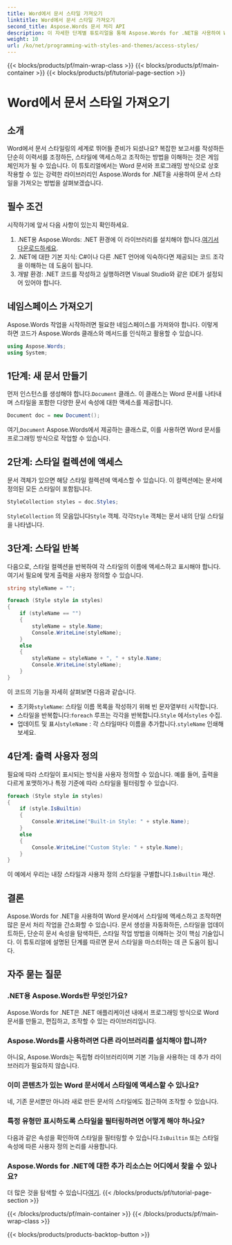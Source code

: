 ```yaml
---
title: Word에서 문서 스타일 가져오기
linktitle: Word에서 문서 스타일 가져오기
second_title: Aspose.Words 문서 처리 API
description: 이 자세한 단계별 튜토리얼을 통해 Aspose.Words for .NET을 사용하여 Word에서 문서 스타일을 가져오는 방법을 알아보세요. .NET 애플리케이션에서 프로그래밍 방식으로 스타일에 액세스하고 관리하세요.
weight: 10
url: /ko/net/programming-with-styles-and-themes/access-styles/
---
```


{{< blocks/products/pf/main-wrap-class >}}
{{< blocks/products/pf/main-container >}}
{{< blocks/products/pf/tutorial-page-section >}}

# Word에서 문서 스타일 가져오기

## 소개

Word에서 문서 스타일링의 세계로 뛰어들 준비가 되셨나요? 복잡한 보고서를 작성하든 단순히 이력서를 조정하든, 스타일에 액세스하고 조작하는 방법을 이해하는 것은 게임 체인저가 될 수 있습니다. 이 튜토리얼에서는 Word 문서와 프로그래밍 방식으로 상호 작용할 수 있는 강력한 라이브러리인 Aspose.Words for .NET을 사용하여 문서 스타일을 가져오는 방법을 살펴보겠습니다.

## 필수 조건

시작하기에 앞서 다음 사항이 있는지 확인하세요.

1.  .NET용 Aspose.Words: .NET 환경에 이 라이브러리를 설치해야 합니다.[여기서 다운로드하세요](https://releases.aspose.com/words/net/).
2. .NET에 대한 기본 지식: C#이나 다른 .NET 언어에 익숙하다면 제공되는 코드 조각을 이해하는 데 도움이 됩니다.
3. 개발 환경: .NET 코드를 작성하고 실행하려면 Visual Studio와 같은 IDE가 설정되어 있어야 합니다.

## 네임스페이스 가져오기

Aspose.Words 작업을 시작하려면 필요한 네임스페이스를 가져와야 합니다. 이렇게 하면 코드가 Aspose.Words 클래스와 메서드를 인식하고 활용할 수 있습니다.

```csharp
using Aspose.Words;
using System;
```

## 1단계: 새 문서 만들기

먼저 인스턴스를 생성해야 합니다.`Document` 클래스. 이 클래스는 Word 문서를 나타내며 스타일을 포함한 다양한 문서 속성에 대한 액세스를 제공합니다.

```csharp
Document doc = new Document();
```

 여기,`Document` Aspose.Words에서 제공하는 클래스로, 이를 사용하면 Word 문서를 프로그래밍 방식으로 작업할 수 있습니다.

## 2단계: 스타일 컬렉션에 액세스

문서 객체가 있으면 해당 스타일 컬렉션에 액세스할 수 있습니다. 이 컬렉션에는 문서에 정의된 모든 스타일이 포함됩니다. 

```csharp
StyleCollection styles = doc.Styles;
```

`StyleCollection` 의 모음입니다`Style` 객체. 각각`Style` 객체는 문서 내의 단일 스타일을 나타냅니다.

## 3단계: 스타일 반복

다음으로, 스타일 컬렉션을 반복하여 각 스타일의 이름에 액세스하고 표시해야 합니다. 여기서 필요에 맞게 출력을 사용자 정의할 수 있습니다.

```csharp
string styleName = "";

foreach (Style style in styles)
{
    if (styleName == "")
    {
        styleName = style.Name;
        Console.WriteLine(styleName);
    }
    else
    {
        styleName = styleName + ", " + style.Name;
        Console.WriteLine(styleName);
    }
}
```

이 코드의 기능을 자세히 살펴보면 다음과 같습니다.

-  초기화`styleName`: 스타일 이름 목록을 작성하기 위해 빈 문자열부터 시작합니다.
-  스타일을 반복합니다:`foreach` 루프는 각각을 반복합니다.`Style` 에서`styles` 수집.
- 업데이트 및 표시`styleName` : 각 스타일마다 이름을 추가합니다.`styleName` 인쇄해 보세요.

## 4단계: 출력 사용자 정의

필요에 따라 스타일이 표시되는 방식을 사용자 정의할 수 있습니다. 예를 들어, 출력을 다르게 포맷하거나 특정 기준에 따라 스타일을 필터링할 수 있습니다.

```csharp
foreach (Style style in styles)
{
    if (style.IsBuiltin)
    {
        Console.WriteLine("Built-in Style: " + style.Name);
    }
    else
    {
        Console.WriteLine("Custom Style: " + style.Name);
    }
}
```

 이 예에서 우리는 내장 스타일과 사용자 정의 스타일을 구별합니다.`IsBuiltin` 재산.

## 결론

Aspose.Words for .NET을 사용하여 Word 문서에서 스타일에 액세스하고 조작하면 많은 문서 처리 작업을 간소화할 수 있습니다. 문서 생성을 자동화하든, 스타일을 업데이트하든, 단순히 문서 속성을 탐색하든, 스타일 작업 방법을 이해하는 것이 핵심 기술입니다. 이 튜토리얼에 설명된 단계를 따르면 문서 스타일을 마스터하는 데 큰 도움이 됩니다.

## 자주 묻는 질문

### .NET용 Aspose.Words란 무엇인가요?
Aspose.Words for .NET은 .NET 애플리케이션 내에서 프로그래밍 방식으로 Word 문서를 만들고, 편집하고, 조작할 수 있는 라이브러리입니다.

### Aspose.Words를 사용하려면 다른 라이브러리를 설치해야 합니까?
아니요, Aspose.Words는 독립형 라이브러리이며 기본 기능을 사용하는 데 추가 라이브러리가 필요하지 않습니다.

### 이미 콘텐츠가 있는 Word 문서에서 스타일에 액세스할 수 있나요?
네, 기존 문서뿐만 아니라 새로 만든 문서의 스타일에도 접근하여 조작할 수 있습니다.

### 특정 유형만 표시하도록 스타일을 필터링하려면 어떻게 해야 하나요?
 다음과 같은 속성을 확인하여 스타일을 필터링할 수 있습니다.`IsBuiltin` 또는 스타일 속성에 따른 사용자 정의 논리를 사용합니다.

### Aspose.Words for .NET에 대한 추가 리소스는 어디에서 찾을 수 있나요?
 더 많은 것을 탐색할 수 있습니다[여기](https://reference.aspose.com/words/net/).
{{< /blocks/products/pf/tutorial-page-section >}}

{{< /blocks/products/pf/main-container >}}
{{< /blocks/products/pf/main-wrap-class >}}

{{< blocks/products/products-backtop-button >}}
